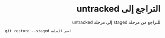 <div dir="rtl">

#  التراجع إلى untracked 


للتراجع من مرحلة staged إلى مرحلة untracked 

<div>
<div dir="ltr"> 

`git restore --staged اسم الملف`
 
<div>